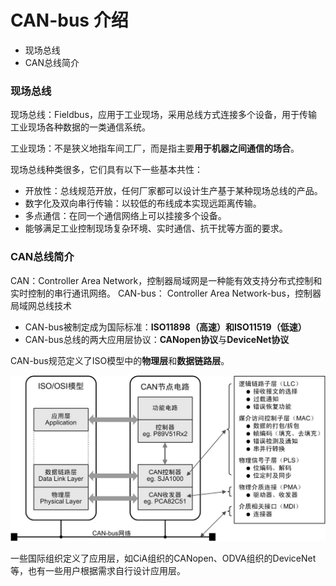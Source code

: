 # CAN-bus 介绍

* 现场总线
* CAN总线简介

### 现场总线

现场总线：Fieldbus，应用于工业现场，采用总线方式连接多个设备，用于传输工业现场各种数据的一类通信系统。

工业现场：不是狭义地指车间工厂，而是指主要**用于机器之间通信的场合**。

现场总线种类很多，它们具有以下一些基本共性：

* 开放性：总线规范开放，任何厂家都可以设计生产基于某种现场总线的产品。
* 数字化及双向串行传输：以较低的布线成本实现远距离传输。
* 多点通信：在同一个通信网络上可以挂接多个设备。
* 能够满足工业控制现场复杂环境、实时通信、抗干扰等方面的要求。

### CAN总线简介

CAN：Controller Area Network，控制器局域网是一种能有效支持分布式控制和实时控制的串行通讯网络。
CAN-bus： Controller Area Network-bus，控制器局域网总线技术

* CAN-bus被制定成为国际标准：**ISO11898（高速）**和**ISO11519（低速）**
* CAN-bus总线的两大应用层协议：**CANopen协议**与**DeviceNet协议**

CAN-bus规范定义了ISO模型中的**物理层**和**数据链路层**。

![CAN-bus的ISO模型](../images/CAN-1.1.jpg)

一些国际组织定义了应用层，如CiA组织的CANopen、ODVA组织的DeviceNet等，也有一些用户根据需求自行设计应用层。
